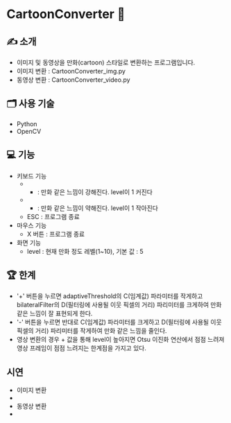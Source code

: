 # CartoonConverter 🎨

## ✍ 소개
- 이미지 및 동영상을 만화(cartoon) 스타일로 변환하는 프로그램입니다.
- 이미지 변환 : CartoonConverter_img.py
- 동영상 변환 : CartoonConverter_video.py

## 🗂️ 사용 기술
- Python
- OpenCV

## 💻 기능
- 키보드 기능
  - + : 만화 같은 느낌이 강해진다. level이 1 커진다
  - - : 만화 같은 느낌이 약해진다. level이 1 작아진다
  - ESC : 프로그램 종료
- 마우스 기능
  - X 버튼 : 프로그램 종료
- 화면 기능
  - level : 현재 만화 정도 레벨(1~10), 기본 값 : 5

## 🏆 한계
- '+' 버튼을 누르면 adaptiveThreshold의 C(임계값) 파라미터를 작게하고 bilateralFilter의 D(필터링에 사용될 이웃 픽셀의 거리) 파리미터를 크게하여 만화 같은 느낌이 잘 표현되게 한다.
- '-' 버튼을 누르면 반대로 C(임계값) 파라미터를 크게하고 D(필터링에 사용될 이웃 픽셀의 거리) 파리미터를 작게하여 만화 같은 느낌을 줄인다.
- 영상 변환의 경우 + 값을 통해 level이 높아지면 Otsu 이진화 연산에서 점점 느려져 영상 프레임이 점점 느려지는 한계점을 가지고 있다.

## 시연
- 이미지 변환
- 
- 동영상 변환
- 
